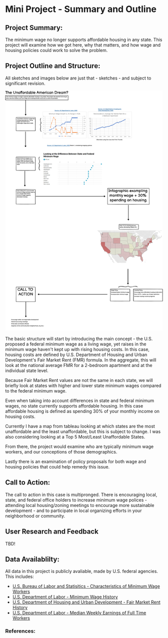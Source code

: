 # Mini Project - Summary and Outline

## Project Summary:

The minimum wage no longer supports affordable housing in any state. This project will examine how we got here, why that matters, and how wage and housing policies could work to solve the problem.

## Project Outline and Structure:

All sketches and images below are just that - sketches - and subject to significant revision.

![WireframeSketch1](wireframe_sketch1.png)

The basic structure will start by introducing the main concept - the U.S. proposed a federal minimum wage as a living wage, yet raises in the minimum wage haven't kept up with rising housing costs. In this case, housing costs are defined by U.S. Department of Housing and Urban Development's Fair Market Rent (FMR) formula. In the aggregate, this will look at the national average FMR for a 2-bedroom apartment and at the individual state level.

Because Fair Market Rent values are not the same in each state, we will briefly look at states with higher and lower state minimum wages compared to the federal minimum wage.

Even when taking into account differences in state and federal minimum wages, no state currently supports affordable housing. In this case affordable housing is defined as spending 30% of your monthly income on housing costs.

Currently I have a map from tableau looking at which states are the most unaffordable and the least unaffordable, but this is subject to change. I was also considering looking at a Top 5 Most/Least Unaffordable States.

From there, the project would examine who are typically minimum wage workers, and our conceptions of those demographics.

Lastly there is an examination of policy proposals for both wage and housing policies that could help remedy this issue.

## Call to Action:

The call to action in this case is multipronged. There is encouraging local, state, and federal office holders to increase minimum wage polices - attending local housing/zoning meetings to encourage more sustainable development - and to participate in local organizing efforts in your neighborhood or community.

## User Research and Feedback

TBD!

## Data Availablilty:

All data in this project is publicly avaliable, made by U.S. federal agencies. This includes:

 - [U.S. Bureau of Labor and Statisitics - Characteristics of Minimum Wage Workers][1]
 - [U.S. Department of Labor - Minimum Wage History][2]
 - [U.S. Department of Housing and Urban Development - Fair Market Rent History][3]
 - [U.S. Department of Labor - Median Weekly Earnings of Full Time Workers][4]
 
 
 ### References:
 [1]: https://www.bls.gov/opub/reports/minimum-wage/2019/home.htm/ "U.S. BLS - Minimum Wage Characteristics"
 
 [2]: https://www.dol.gov/agencies/whd/state/minimum-wage/history/ "U.S. DOL - Minimum Wage History"
 
 [3]: https://www.huduser.gov/portal/datasets/fmr.html#history/ "U.S. HUD - Fair Market Rent History"
 
 [4]: https://www.bls.gov/webapps/legacy/cpswktab3.htm/ "U.S. BLS - Labor Force Statistics"
